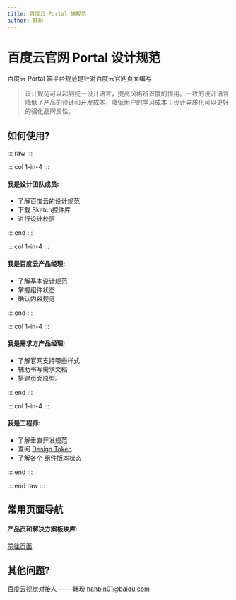```yaml
---
title: 百度云 Portal 端规范
author: 韩玢
---
```


# 百度云官网 Portal 设计规范


百度云 Portal 端平台规范是针对百度云官网页面编写

>设计规范可以起到统一设计语言，提高风格辨识度的作用。一致的设计语言降低了产品的设计和开发成本，降低用户的学习成本；设计异质化可以更好的强化品牌属性。

## 如何使用?

::: raw :::

::: col 1-in-4 :::

#### 我是设计团队成员:

- 了解百度云的设计规范
- 下载 Sketch控件库 
- 进行设计校验

::: end :::

::: col 1-in-4 :::

#### 我是百度云产品经理:

- 了解基本设计规范
- 掌握组件状态
- 确认内容规范

::: end :::


::: col 1-in-4 :::

#### 我是需求方产品经理:

- 了解官网支持哪些样式
- 辅助书写需求文档
- 搭建页面原型。

::: end :::

::: col 1-in-4 :::

#### 我是工程师:

- 了解垂直开发规范
- 查阅 [Design Token](./others/DesignToken.html)
- 了解各个 [组件版本状态](./others/CMS.html)

::: end :::

::: end raw :::

## 常用页面导航

#### 产品页和解决方案板块库:

[前往页面](./CMS/Section.html)

## 其他问题?

百度云视觉对接人 —— 韩玢 <hanbin01@baidu.com> 